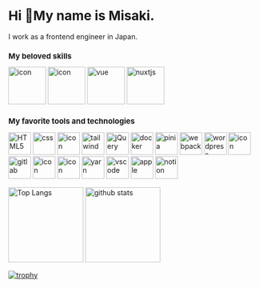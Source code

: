 <h1 style="font-size: 26px;">Hi 👋My name is Misaki. </h1>
<p style="font-size: 14px;">I work as a frontend engineer in Japan.</p>

<h2 style="font-size: 15px;">My beloved skills</h2>
<div align="left">
<img src="https://techstack-generator.vercel.app/ts-icon.svg" alt="icon" width="75" />
<img src="https://techstack-generator.vercel.app/js-icon.svg" alt="icon" width="75" />
<img src="https://skillicons.dev/icons?i=vue" width="75" alt="vue" />
<img src="https://skillicons.dev/icons?i=nuxtjs" width="75" alt="nuxtjs" />
</div>

<h2 style="font-size: 15px;">My favorite tools and technologies</h2>
<div align="left">
<img src="https://skillicons.dev/icons?i=html" width="45" alt="HTML5" />
<img src="https://skillicons.dev/icons?i=css" width="45" alt="css" />
<img src="https://techstack-generator.vercel.app/sass-icon.svg" alt="icon" width="45" />
<img src="https://skillicons.dev/icons?i=tailwind" width="45" alt="tailwind" />
<img src="https://skillicons.dev/icons?i=jquery" width="45" alt="jQuery" />
<img src="https://skillicons.dev/icons?i=docker" width="45" alt="docker" />
<img src="https://skillicons.dev/icons?i=pinia" width="45" alt="pinia" />
<img src="https://skillicons.dev/icons?i=webpack" width="45" alt="webpack" />
<img src="https://skillicons.dev/icons?i=wordpress" width="45" alt="wordpress" />
<img src="https://techstack-generator.vercel.app/github-icon.svg" alt="icon" width="45" />
<img src="https://skillicons.dev/icons?i=gitlab" width="45" alt="gitlab" />
<img src="https://techstack-generator.vercel.app/raspberrypi-icon.svg" alt="icon" width="45" />
<img src="https://techstack-generator.vercel.app/aws-icon.svg" alt="icon" width="45" />
<img src="https://skillicons.dev/icons?i=yarn" width="45" alt="yarn" />
<img src="https://skillicons.dev/icons?i=vscode" width="45" alt="vscode" />
<img src="https://skillicons.dev/icons?i=apple" width="45" alt="apple" />
<img src="https://skillicons.dev/icons?i=notion" width="45" alt="notion" />
</div>


<p align="left">
<img alt="Top Langs" height="150px" src="https://github-readme-stats.vercel.app/api/top-langs/?username=misakisoeda&layout=compact&count_private=true&show_icons=true&theme=onedark" />
<img alt="github stats" height="150px" src="https://github-readme-stats.vercel.app/api?username=misakisoeda&count_private=true&show_icons=true&show_icons=true&theme=onedark" />
</p>

[![trophy](https://github-profile-trophy.vercel.app/?username=misakisoeda&theme=onedark&column=7)](https://github.com/ryo-ma/github-profile-trophy)
